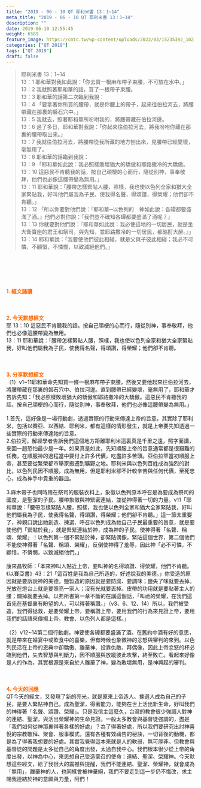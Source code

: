 ```yaml
---
title: "2019 - 06 - 10 QT 耶利米書 13：1~14"
meta_title: "2019 - 06 - 10 QT 耶利米書 13：1~14"
description: ""
date: 2019-06-10 12:55:45
weight: 6589
feature_image: https://cmtc.tw/wp-content/uploads/2022/03/15235392_10211799862337740_180693556567566654_o-1.webp
categories: ["QT 2019"]
tags: ["QT 2019"]
draft: false
---
```


<blockquote>耶利米書 13：1~14<br />
13：1 耶和華對我如此說：「你去買一根麻布帶子束腰，不可放在水中。」<br />
13：2 我就照著耶和華的話，買了一根帶子束腰。<br />
13：3 耶和華的話第二次臨到我說：<br />
13：4 「要拿著你所買的腰帶，就是你腰上的帶子，起來往伯拉河去，將腰帶藏在那裏的磐石穴中。」<br />
13：5 我就去，照著耶和華所吩咐我的，將腰帶藏在伯拉河邊。<br />
13：6 過了多日，耶和華對我說：「你起來往伯拉河去，將我吩咐你藏在那裏的腰帶取出來。」<br />
13：7 我就往伯拉河去，將腰帶從我所藏的地方刨出來，見腰帶已經變壞，毫無用了。<br />
13：8 耶和華的話臨到我說：<br />
13：9 「耶和華如此說：我必照樣敗壞猶大的驕傲和耶路撒冷的大驕傲。<br />
13：10 這惡民不肯聽我的話，按自己頑梗的心而行，隨從別神，事奉敬拜，他們也必像這腰帶變為無用。」<br />
13：11 耶和華說：「腰帶怎樣緊貼人腰，照樣，我也使以色列全家和猶大全家緊貼我，好叫他們屬我為子民，使我得名聲，得頌讚，得榮耀；他們卻不肯聽。」<br />
13：12 「所以你要對他們說：『耶和華─以色列的　神如此說：各罈都要盛滿了酒。』他們必對你說：『我們豈不確知各罈都要盛滿了酒呢？』<br />
13：13 你就要對他們說：『耶和華如此說：我必使這地的一切居民，就是坐大衛寶座的君王和祭司，與先知，並耶路撒冷的一切居民，都酩酊大醉。』」<br />
13：14 耶和華說：「我要使他們彼此相碰，就是父與子彼此相碰；我必不可憐，不顧惜，不憐憫，以致滅絕他們。」</blockquote><br />
&nbsp;<br />
<br />
&nbsp;<br />
<br />
<span style="color: #ff6600;"><strong>1. </strong><strong>經文誦讀</strong></span><br />
<br />
<span style="color: #ff6600;"><strong> </strong></span><br />
<br />
<span style="color: #ff6600;"><strong>2. 今天默想</strong><strong>經文<br />
</strong></span>耶 13：10 這惡民不肯聽我的話，按自己頑梗的心而行，隨從別神，事奉敬拜，他們也必像這腰帶變為無用。<br />
13：11 耶和華說：「腰帶怎樣緊貼人腰，照樣，我也使以色列全家和猶大全家緊貼我，好叫他們屬我為子民，使我得名聲，得頌讚，得榮耀；他們卻不肯聽。<br />
<br />
&nbsp;<br />
<br />
<span style="color: #ff6600;"><strong>3. 分享默想經文<br />
</strong></span>（1）v1~11耶和華命先知買一條一根麻布帶子束腰，然後又要他起來往伯拉河去，將腰帶藏在那裏的磐石穴中、伯拉河邊。直到腰帶已經變壞，毫無用了，耶和華才告訴先知：「我必照樣敗壞猶大的驕傲和耶路撒冷的大驕傲。這惡民不肯聽我的話，按自己頑梗的心而行，隨從別神，事奉敬拜，他們也必像這腰帶變為無用。」<br />
<br />
1.首先，這好像是一場行動劇，透過實際的行動來傳達上帝的旨意。其實除了耶利米，包括以賽亞、以西結、耶利米，都有這樣的情形發生，就是上帝要先知透過一些實際的行動來傳達祂的旨意。<br />
2.伯拉河，解經學者告訴我們這個地方距離耶利米這裏真是千里之遠，照字面講，來回一趟恐怕最少是一年。如果真是如此，先知順服上帝的旨意通常都是很艱難的任務，在順服神的過程當中要付上許多代價，吃盡許多苦頭。亞伯拉罕當初順服上帝，甚至要從繁榮都市舉家搬遷到曠野之地。耶利米與以色列百姓成為強烈的對比，以色列民因不順服，成為無用，但是耶利米卻不計較辛苦與任何代價，至死忠心，成為神手中貴重的器皿。<br />
<br />
3.麻木帶子也同時用在祭司的服裝衣料上，象徵以色列原本呼召是為要成為祭司的國度，是聖潔的子民。腰帶象徵與神緊密連結，並從神得著一切的力量。v11「耶和華說：「腰帶怎樣緊貼人腰，照樣，我也使以色列全家和猶大全家緊貼我，好叫他們屬我為子民，使我得名聲，得頌讚，得榮耀；他們卻不肯聽。」這一節太重要了，神親口說出祂創造、揀選、呼召以色列成為祂自己子民最重要的旨意，就是要使他們「緊貼於我」，就是緊緊連結於神，成為神的子民。使神得著「名聲、稱頌、榮耀」！以色列第一個不緊貼於神，卻緊貼偶像，緊貼這個世界，第二個他們不能使神得著「名聲、稱頌、榮耀」，反倒使神得了羞辱，因此神「必不可憐，不顧惜，不憐憫，以致滅絕他們。」<br />
<br />
康來昌牧師：「本來神叫人貼近上帝，要叫神的名得頌讚、得榮耀，他們不肯聽。《以賽亞書》43：21「這百姓是我為自己所造的，好述說我的美德。」你受造的原因就是要訴說神的美德。鹽製造的原因就是要防腐、要調味；鹽失了味就要丟掉。光放在燈台上就是要照亮一家人；沒有光就要丟掉。皮帶的功用就是要貼著主人的腰；爛掉就要丟掉。以弗所書第一章不斷的在講這個話，「叫祂的榮耀，在我們這首先在基督裏有盼望的人，可以得著稱讚。」（v3、6、12、14）所以，我們被受造，我們得拯救，是要榮耀上帝，要稱讚上帝，要用我們的行為來見證上帝，要用我們的話語來傳揚上帝。教會、以色列人都是這樣。」<br />
<br />
（2）v12~14第二個行動劇，神要使各罈都要盛滿了酒。在舊約中酒有好的意思，就是帶來在婚宴中或飲食中的喜樂，但有時候也象徵神的忿怒與審判的來到。以色列民活在上帝的恩典中卻驕傲、離棄神、投靠仇敵、拜偶像，因此上帝忿怒的杯必臨到他們，失去智慧與判斷力，因不順服與放縱彼此攻擊，終至敗亡。看起來好像是人的作為，其實根源是來自於人離棄了神，變為敗壞無用，是神興起的審判。<br />
<br />
&nbsp;<br />
<br />
<span style="color: #ff6600;"><strong>4. 今天的回應<br />
</strong></span>QT今天的經文，又發現了新的亮光，就是原來上帝造人、揀選人成為自己的子民，是要人緊貼神自己，成為聖潔，得著能力，能夠在世上活出新生命，好叫我們的神得著「名聲、頌讚、榮耀」。只是我信主這麼久，台灣的教會很少強調人對神的連結、聖潔，與活出榮耀神的生命見證。一般太多教會與基督徒強調的，盡是「我們如何從神那裏得著各樣的好處」？為了得著好處，所以我們要研究出討神喜悅的宗教敬拜、聚會、服事模式，還有各種有效禱告的秘訣，一切背後的動機，都是為了得著我想要的好處。其實我覺得這本來就是人的軟弱，無可厚非。但教會與基督徒的問題是太多從自己的角度出發，太過自我中心。我們根本很少從上帝的角度出發，以神為中心，來思想自己受造蒙召的使命：連結、聖潔、榮耀神。今天默想這些經文，給了我很大的震撼與提醒，我們不能連結、聖潔、榮耀神，就會成為「無用」，離棄神的人，也同樣會被神棄絕，我們不要走到這一步仍不悔改，求主賜我連結於神的意願與力量，阿們！
        